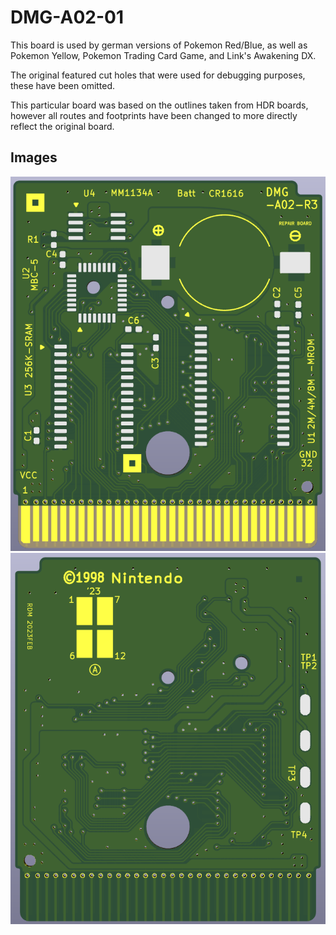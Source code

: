 # DMG-A02-01

This board is used by german versions of Pokemon Red/Blue, as well as Pokemon Yellow, Pokemon Trading Card Game, and Link's Awakening DX.

The original featured cut holes that were used for debugging purposes, these have been omitted.

This particular board was based on the outlines taken from HDR boards, however all routes and footprints have been changed to more directly reflect the original board.

## Images
![Front](https://github.com/Chase-san/NintendoPCB/blob/main/DMG-A02/images/front.png)
![Rear](https://github.com/Chase-san/NintendoPCB/blob/main/DMG-A02/images/back.png)

